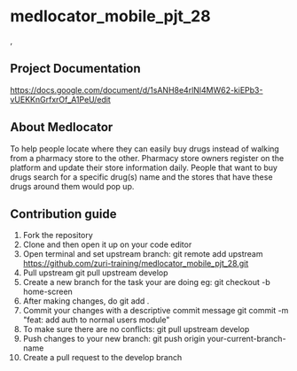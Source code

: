 # medlocator_mobile_pjt_28
,
<h2><bold>Project Documentation</bold></h2>

https://docs.google.com/document/d/1sANH8e4rlNl4MW62-kiEPb3-vUEKKnGrfxrOf_A1PeU/edit


<h2><bold>About Medlocator</bold></h2>

To help people locate where they can easily buy drugs instead of walking from a pharmacy store to the other. Pharmacy store owners register on the platform and update their store information daily. People that want to buy drugs search for a specific drug(s) name and the stores that have these drugs around them would pop up.


<h2><bold>Contribution guide</bold></h2>

1. Fork the repository
2. Clone and then open it up on your code editor
3. Open terminal and set upstream branch: git remote add upstream https://github.com/zuri-training/medlocator_mobile_pjt_28.git
4. Pull upstream git pull upstream develop
5. Create a new branch for the task your are doing eg: git checkout -b home-screen
6. After making changes, do git add .
7. Commit your changes with a descriptive commit message git commit -m "feat: add auth to normal users module"
8. To make sure there are no conflicts: git pull upstream develop
9. Push changes to your new branch: git push origin your-current-branch-name
10. Create a pull request to the develop branch
